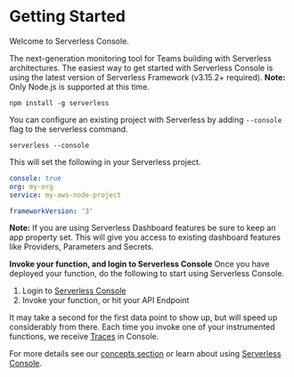 <!--
title: Getting Started
menuText: Getting Started
description: 
menuOrder: 1
-->

# Getting Started
Welcome to Serverless Console. 

The next-generation monitoring tool for Teams 
building with Serverless architectures. The easiest way 
to get started with Serverless Console is using the 
latest version of Serverless Framework (v3.15.2+ required).
**Note:** Only Node.js is supported at this time. 

```text
npm install -g serverless
```

You can configure an existing project with 
Serverless by adding `--console` flag to the serverless command. 

```text
serverless --console
```

This will set the following in your Serverless project. 

```yaml
console: true
org: my-org
service: my-aws-node-project

frameworkVersion: '3'
```

**Note:** If you are using Serverless Dashboard features be sure to keep an
app property set. This will give you access to existing dashboard
features like Providers, Parameters and Secrets. 

**Invoke your function, and login to Serverless Console**
Once you have deployed your function, do the following to start using Serverless Console.

1. Login to [Serverless Console](https://console.serverless.com) 
1. Invoke your function, or hit your API Endpoint

It may take a second for the first data point to show up,
but will speed up considerably from there. Each time you invoke
one of your instrumented functions, we receive [Traces](./concepts/traces.md) in Console. 

For more details see our [concepts section](./concepts) or learn about using [Serverless Console](./using/).
